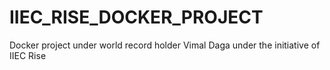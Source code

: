 # IIEC_RISE_DOCKER_PROJECT
Docker project under world record holder Vimal Daga under the initiative of IIEC Rise
